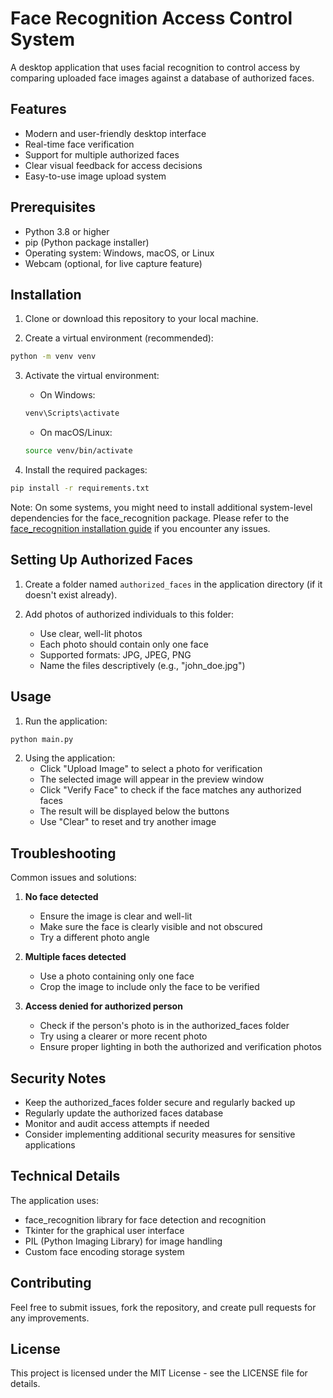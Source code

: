 # Face Recognition Access Control System

A desktop application that uses facial recognition to control access by comparing uploaded face images against a database of authorized faces.

## Features

- Modern and user-friendly desktop interface
- Real-time face verification
- Support for multiple authorized faces
- Clear visual feedback for access decisions
- Easy-to-use image upload system

## Prerequisites

- Python 3.8 or higher
- pip (Python package installer)
- Operating system: Windows, macOS, or Linux
- Webcam (optional, for live capture feature)

## Installation

1. Clone or download this repository to your local machine.

2. Create a virtual environment (recommended):
```bash
python -m venv venv
```

3. Activate the virtual environment:
   - On Windows:
   ```bash
   venv\Scripts\activate
   ```
   - On macOS/Linux:
   ```bash
   source venv/bin/activate
   ```

4. Install the required packages:
```bash
pip install -r requirements.txt
```

Note: On some systems, you might need to install additional system-level dependencies for the face_recognition package. Please refer to the [face_recognition installation guide](https://github.com/ageitgey/face_recognition#installation) if you encounter any issues.

## Setting Up Authorized Faces

1. Create a folder named `authorized_faces` in the application directory (if it doesn't exist already).

2. Add photos of authorized individuals to this folder:
   - Use clear, well-lit photos
   - Each photo should contain only one face
   - Supported formats: JPG, JPEG, PNG
   - Name the files descriptively (e.g., "john_doe.jpg")

## Usage

1. Run the application:
```bash
python main.py
```

2. Using the application:
   - Click "Upload Image" to select a photo for verification
   - The selected image will appear in the preview window
   - Click "Verify Face" to check if the face matches any authorized faces
   - The result will be displayed below the buttons
   - Use "Clear" to reset and try another image

## Troubleshooting

Common issues and solutions:

1. **No face detected**
   - Ensure the image is clear and well-lit
   - Make sure the face is clearly visible and not obscured
   - Try a different photo angle

2. **Multiple faces detected**
   - Use a photo containing only one face
   - Crop the image to include only the face to be verified

3. **Access denied for authorized person**
   - Check if the person's photo is in the authorized_faces folder
   - Try using a clearer or more recent photo
   - Ensure proper lighting in both the authorized and verification photos

## Security Notes

- Keep the authorized_faces folder secure and regularly backed up
- Regularly update the authorized faces database
- Monitor and audit access attempts if needed
- Consider implementing additional security measures for sensitive applications

## Technical Details

The application uses:
- face_recognition library for face detection and recognition
- Tkinter for the graphical user interface
- PIL (Python Imaging Library) for image handling
- Custom face encoding storage system

## Contributing

Feel free to submit issues, fork the repository, and create pull requests for any improvements.

## License

This project is licensed under the MIT License - see the LICENSE file for details.